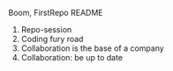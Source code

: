 Boom, FirstRepo README
1. Repo-session
2. Coding fury road
3. Collaboration is the base of a company
4. Collaboration: be up to date

